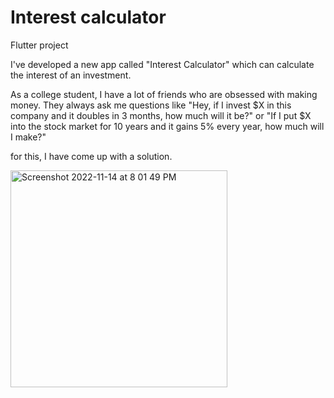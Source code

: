 # Interest calculator 

 Flutter project
 

I've developed a new app called "Interest Calculator" which can calculate the interest of an investment.

As a college student, I have a lot of friends who are obsessed with making money. They always ask me questions like "Hey, if I invest $X in this company and it doubles in 3 months, how much will it be?" or "If I put $X into the stock market for 10 years and it gains 5% every year, how much will I make?"

for this, I have come up with a solution.


<img width="347" alt="Screenshot 2022-11-14 at 8 01 49 PM" src="https://user-images.githubusercontent.com/100255410/201686567-5b7ff1d0-da0e-4929-a506-6e5faadc2c95.png">
